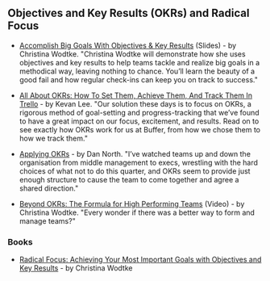 ## Objectives and Key Results (OKRs) and Radical Focus

- [Accomplish Big Goals With Objectives & Key Results](https://www.slideshare.net/futureinsights/accomplish-big-goals-with-objectives-key-results-christina-wodtke) (Slides) - by Christina Wodtke. "Christina Wodtke will demonstrate how she uses objectives and key results to help teams tackle and realize big goals in a methodical way, leaving nothing to chance. You’ll learn the beauty of a good fail and how regular check-ins can keep you on track to success."

- [All About OKRs: How To Set Them, Achieve Them, And Track Them In Trello](https://blog.trello.com/okrs-set-achieve-track-trello) - by Kevan Lee. "Our solution these days is to focus on OKRs, a rigorous method of goal-setting and progress-tracking that we’ve found to have a great impact on our focus, excitement, and results. Read on to see exactly how OKRs work for us at Buffer, from how we chose them to how we track them."

- [Applying OKRs](https://dannorth.net/2017/05/01/applying-okrs/) - by Dan North. "I’ve watched teams up and down the organisation from middle management to execs, wrestling with the hard choices of what not to do this quarter, and OKRs seem to provide just enough structure to cause the team to come together and agree a shared direction."

- [Beyond OKRs: The Formula for High Performing Teams](http://eleganthack.com/beyond-okrs-the-formula-for-high-performing-teams/) (Video) - by Christina Wodtke. "Every wonder if there was a better way to form and manage teams?"

### Books

- [Radical Focus: Achieving Your Most Important Goals with Objectives and Key Results](https://www.amazon.com/Radical-Focus-Achieving-Important-Objectives-ebook/dp/B01BFKJA0Y) - by Christina Wodtke
